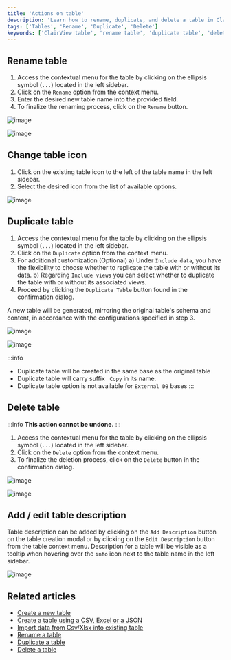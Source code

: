 ```yaml
---
title: 'Actions on table'
description: 'Learn how to rename, duplicate, and delete a table in ClairView.'
tags: ['Tables', 'Rename', 'Duplicate', 'Delete']
keywords: ['ClairView table', 'rename table', 'duplicate table', 'delete table']
---
```


## Rename table

1. Access the contextual menu for the table by clicking on the ellipsis symbol (`...`) located in the left sidebar.
2. Click on the `Rename` option from the context menu.
3. Enter the desired new table name into the provided field.
4. To finalize the renaming process, click on the `Rename` button.

![image](/img/v2/table/table-context-menu.png)

![image](/img/v2/table/table-rename.png)

## Change table icon

1. Click on the existing table icon to the left of the table name in the left sidebar.
2. Select the desired icon from the list of available options.

![image](/img/v2/table/table-change-icon.png)

## Duplicate table

1. Access the contextual menu for the table by clicking on the ellipsis symbol (`...`) located in the left sidebar.
2. Click on the `Duplicate` option from the context menu.
3. For additional customization (Optional)
   a) Under `Include data`, you have the flexibility to choose whether to replicate the table with or without its data.
   b) Regarding `Include views` you can select whether to duplicate the table with or without its associated views.
4. Proceed by clicking the `Duplicate Table` button found in the confirmation dialog.

A new table will be generated, mirroring the original table's schema and content, in accordance with the configurations specified in step 3.

![image](/img/v2/table/table-context-menu.png)

![image](/img/v2/table/table-duplicate.png)

:::info
- Duplicate table will be created in the same base as the original table
- Duplicate table will carry suffix ` Copy` in its name.
- Duplicate table option is not available for `External DB` bases
:::

## Delete table

:::info
**This action cannot be undone.**
:::

1. Access the contextual menu for the table by clicking on the ellipsis symbol (`...`) located in the left sidebar.
2. Click on the `Delete` option from the context menu.
3. To finalize the deletion process, click on the `Delete` button in the confirmation dialog.

![image](/img/v2/table/table-context-menu.png)

![image](/img/v2/table/table-delete.png)

## Add / edit table description

Table description can be added by clicking on the `Add Description` button on the table creation modal or by clicking on the `Edit Description` button from the table context menu. Description for a table will be visible as a tooltip when hovering over the `info` icon next to the table name in the left sidebar.

![image](/img/v2/table/table-description-2.png)

## Related articles
- [Create a new table](/tables/create-table)
- [Create a table using a CSV, Excel or a JSON](/tables/create-table-via-import)
- [Import data from Csv/Xlsx into existing table](/tables/import-data-into-existing-table)
- [Rename a table](/tables/actions-on-table#rename-table)
- [Duplicate a table](/tables/actions-on-table#duplicate-table)
- [Delete a table](/tables/actions-on-table#delete-table)



